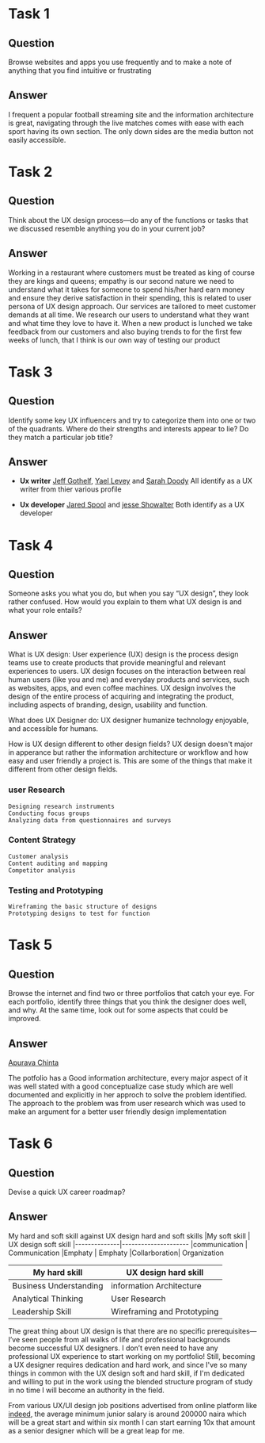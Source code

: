 # Task 1
## Question
 Browse websites and apps you use frequently and to make a note of anything that you find intuitive or frustrating

## Answer
I frequent a popular football streaming site and the information architecture is great, navigating through the live matches comes with ease with each sport having its own section. The only down sides are the media button not easily accessible.


# Task 2 
## Question 
Think about the UX design process—do any of the functions or tasks that we discussed resemble anything you do in your current job?

## Answer
Working in a restaurant where customers must be treated as king of course they are kings and queens; empathy is our second nature we need to understand what it takes for someone to spend his/her hard earn money and ensure they derive satisfaction in their spending, this is related to user persona of UX design approach. Our services are tailored to meet customer demands at all time. We research our users to understand what they want and what time they love to have it. When a new product is lunched we take feedback from our customers and also buying trends to for the first few weeks of lunch, that I think is our own way of testing our product

# Task 3
## Question
Identify some key UX influencers and try to categorize them into one or two of the quadrants. Where do their strengths and interests appear to lie? Do they match a particular job title?

## Answer
- **Ux writer**  [Jeff Gothelf](https://twitter.com/jboogie), [Yael Levey](https://www.iamnotmypixels.com/) and [Sarah Doody](https://twitter.com/sarahdoody) All identify as a UX writer from thier various profile

- **Ux developer** [Jared Spool](https://twitter.com/jmspool) and [jesse Showalter](https://twitter.com/iamjesseshow) Both identify as a UX developer

# Task 4
## Question
Someone asks you what you do, but when you say “UX design”, they look rather confused. How would you explain to them what UX design is and what your role entails? 

## Answer
What is UX design: User experience (UX) design is the process design teams use to create products that provide meaningful and relevant experiences to users. 
UX design focuses on the interaction between real human users (like you and me) and everyday products and services, such as websites, apps, and even coffee machines. UX design involves the design of the entire process of acquiring and integrating the product, including aspects of branding, design, usability and function. 

What does UX Designer do: UX designer humanize technology enjoyable, and accessible for humans.

How is UX design different to other design fields? UX design doesn't major in apperance but rather the information architecture or workflow and how easy and user friendly a project is. This are some of the things that make it different from other design fields.
### user Research 
    Designing research instruments
    Conducting focus groups
    Analyzing data from questionnaires and surveys
### Content Strategy
	Customer analysis 
    Content auditing and mapping
    Competitor analysis 
### Testing and Prototyping 
    Wireframing the basic structure of designs
    Prototyping designs to test for function

# Task 5
## Question
Browse the internet and find two or three portfolios that catch your eye. For each portfolio, identify three things that you think the designer does well, and why. At the same time, look out for some aspects that could be improved.

## Answer
[Apurava Chinta](https://www.apurvachinta.com/) 

The potfolio has a Good information architecture, every major aspect of it was well stated with a good conceptualize case study which are well documented and explicitly in her approch to solve the problem identified. The approach to the problem was from user research which was used to make an argument for a better user friendly design implementation

# Task 6
## Question
Devise a quick UX career roadmap?

## Answer
My hard and soft skill against UX design hard and soft skills
|My soft skill | UX design soft skill 
|--------------|---------------------
|communication | Communication
|Emphaty       | Emphaty
|Collarboration| Organization

|My hard skill | UX design hard skill
|--------------|---------------------
|Business Understanding | information Architecture
| Analytical Thinking   | User Research
|Leadership Skill | Wireframing and Prototyping

The great thing about UX design is that there are no specific prerequisites—I’ve seen people from all walks of life and professional backgrounds become successful UX designers. I don’t even need to have any professional UX experience to start working on my portfolio!
Still, becoming a UX designer requires dedication and hard work, and since I've so many things in common with the UX design soft and hard skill, if I'm dedicated and willing to put in the work using the blended structure program of study in no time I will become an authority in the field.

From various UX/UI design job positions advertised from online platform like [indeed](https://www.indeed.com), the average minimum junior salary is around 200000 naira which will be a great start and within six month I can start earning 10x that amount as a senior designer which will be a great leap for me.


